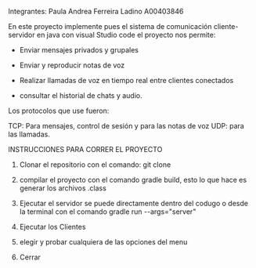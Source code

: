 Integrantes:
Paula Andrea Ferreira Ladino A00403846


En este proyecto implemente pues el sistema de comunicación cliente-servidor en java con visual Studio code el proyecto nos permite:

* Enviar mensajes privados y grupales
* Enviar y reproducir notas de voz
* Realizar llamadas de voz en tiempo real entre clientes conectados

* consultar el historial de chats y audio.


Los protocolos que use fueron:

TCP: Para mensajes, control de sesión y para las notas de voz
UDP: para las llamadas.


INSTRUCCIONES PARA CORRER EL PROYECTO 

1. Clonar el repositorio con el comando: git clone
2. compilar el proyecto con el comando gradle build, esto lo que hace es generar los archivos .class
3. Ejecutar el servidor se puede directamente dentro del codugo o desde  la terminal con el comando gradle run --args="server"
4. Ejecutar los Clientes 

5. elegir y probar cualquiera de las opciones del menu

6. Cerrar 
